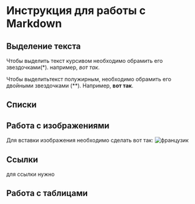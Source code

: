 # Инструкция для работы с Markdown

## Выделение текста
 Чтобы выделить текст курсивом необходимо обрамить его звездочками(*). например, *вот так*.

Чтобы выделитьтекст полужирным, необходимо обрамить его двойными звездочками (**). Например, **вот так**.

## Списки

## Работа с изображениями
Для вставки изображения необходимо сделать вот так:
![французик](french.jpeg)

## Ссылки
для ссылки нужно
## Работа с таблицами 

